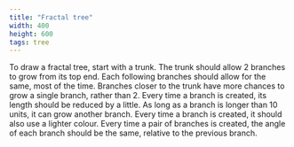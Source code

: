 ```yaml
---
title: "Fractal tree"
width: 400
height: 600
tags: tree
---
```


To draw a fractal tree, start with a trunk. The trunk should allow 2 branches to grow from its top end. Each following branches should allow for the same, most of the time. Branches closer to the trunk have more chances to grow a single branch, rather than 2. Every time a branch is created, its length should be reduced by a little. As long as a branch is longer than 10 units, it can grow another branch. Every time a branch is created, it should also use a lighter colour. Every time a pair of branches is created, the angle of each branch should be the same, relative to the previous branch.
